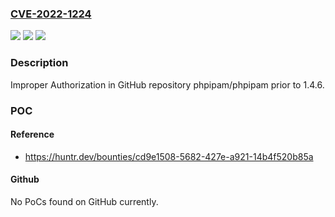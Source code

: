 ### [CVE-2022-1224](https://cve.mitre.org/cgi-bin/cvename.cgi?name=CVE-2022-1224)
![](https://img.shields.io/static/v1?label=Product&message=phpipam%2Fphpipam&color=blue)
![](https://img.shields.io/static/v1?label=Version&message=n%2Fa&color=blue)
![](https://img.shields.io/static/v1?label=Vulnerability&message=CWE-285%20Improper%20Authorization&color=brighgreen)

### Description

Improper Authorization in GitHub repository phpipam/phpipam prior to 1.4.6.

### POC

#### Reference
- https://huntr.dev/bounties/cd9e1508-5682-427e-a921-14b4f520b85a

#### Github
No PoCs found on GitHub currently.

